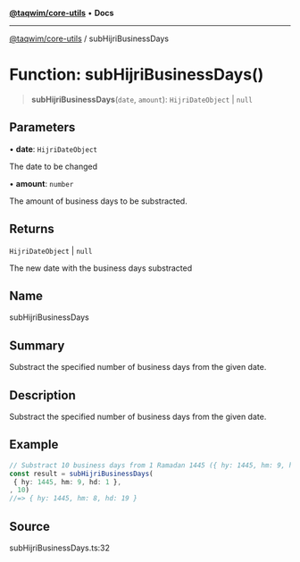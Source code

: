 [**@taqwim/core-utils**](../README.md) • **Docs**

***

[@taqwim/core-utils](../globals.md) / subHijriBusinessDays

# Function: subHijriBusinessDays()

> **subHijriBusinessDays**(`date`, `amount`): `HijriDateObject` \| `null`

## Parameters

• **date**: `HijriDateObject`

The date to be changed

• **amount**: `number`

The amount of business days to be substracted.

## Returns

`HijriDateObject` \| `null`

The new date with the business days substracted

## Name

subHijriBusinessDays

## Summary

Substract the specified number of business days from the given date.

## Description

Substract the specified number of business days from the given date.

## Example

```ts
// Substract 10 business days from 1 Ramadan 1445 ({ hy: 1445, hm: 9, hd: 1 })
const result = subHijriBusinessDays(
 { hy: 1445, hm: 9, hd: 1 },
, 10)
//=> { hy: 1445, hm: 8, hd: 19 }
```

## Source

subHijriBusinessDays.ts:32

